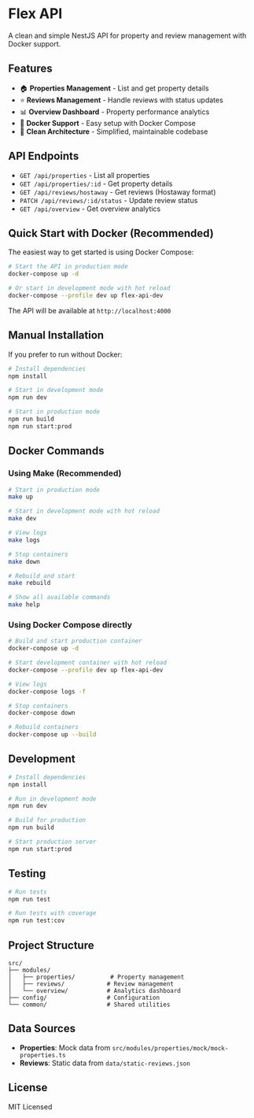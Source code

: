 # Flex API

A clean and simple NestJS API for property and review management with Docker support.

## Features

- 🏠 **Properties Management** - List and get property details
- ⭐ **Reviews Management** - Handle reviews with status updates
- 📊 **Overview Dashboard** - Property performance analytics
- 🐳 **Docker Support** - Easy setup with Docker Compose
- 🚀 **Clean Architecture** - Simplified, maintainable codebase

## API Endpoints

- `GET /api/properties` - List all properties
- `GET /api/properties/:id` - Get property details
- `GET /api/reviews/hostaway` - Get reviews (Hostaway format)
- `PATCH /api/reviews/:id/status` - Update review status
- `GET /api/overview` - Get overview analytics

## Quick Start with Docker (Recommended)

The easiest way to get started is using Docker Compose:

```bash
# Start the API in production mode
docker-compose up -d

# Or start in development mode with hot reload
docker-compose --profile dev up flex-api-dev
```

The API will be available at `http://localhost:4000`

## Manual Installation

If you prefer to run without Docker:

```bash
# Install dependencies
npm install

# Start in development mode
npm run dev

# Start in production mode
npm run build
npm run start:prod
```

## Docker Commands

### Using Make (Recommended)
```bash
# Start in production mode
make up

# Start in development mode with hot reload
make dev

# View logs
make logs

# Stop containers
make down

# Rebuild and start
make rebuild

# Show all available commands
make help
```

### Using Docker Compose directly
```bash
# Build and start production container
docker-compose up -d

# Start development container with hot reload
docker-compose --profile dev up flex-api-dev

# View logs
docker-compose logs -f

# Stop containers
docker-compose down

# Rebuild containers
docker-compose up --build
```

## Development

```bash
# Install dependencies
npm install

# Run in development mode
npm run dev

# Build for production
npm run build

# Start production server
npm run start:prod
```

## Testing

```bash
# Run tests
npm run test

# Run tests with coverage
npm run test:cov
```

## Project Structure

```
src/
├── modules/
│   ├── properties/          # Property management
│   ├── reviews/            # Review management  
│   └── overview/           # Analytics dashboard
├── config/                 # Configuration
└── common/                 # Shared utilities
```

## Data Sources

- **Properties**: Mock data from `src/modules/properties/mock/mock-properties.ts`
- **Reviews**: Static data from `data/static-reviews.json`

## License

MIT Licensed
